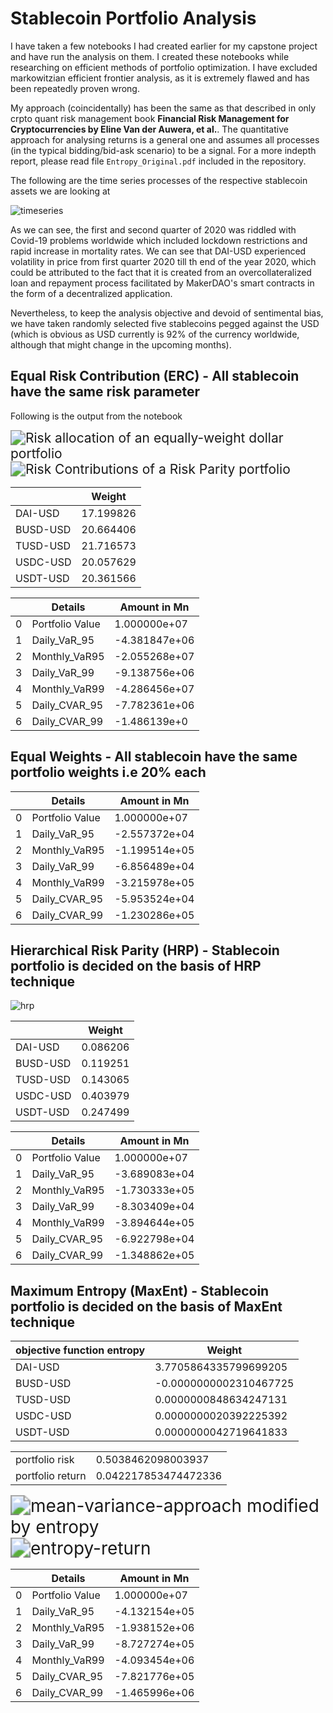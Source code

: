 # Stablecoin Portfolio Analysis

I have taken a few notebooks I had created earlier for my capstone project and have run the analysis on them. I created these notebooks while researching on efficient methods of portfolio optimization. I have excluded markowitzian efficient frontier analysis, as it is extremely flawed and has been repeatedly proven wrong. 

My approach (coincidentally) has been the same as that described in only crpto quant risk management book **Financial Risk Management for Cryptocurrencies by Eline Van der Auwera, et al.**. The quantitative approach for analysing returns is a general one and assumes all processes (in the typical bidding/bid-ask scenario) to be a signal. For a more indepth report, please read file `Entropy_Original.pdf` included in the repository.



The following are the time series processes of the respective stablecoin assets we are looking at

![timeseries](timeseries.png)

As we can see, the first and second quarter of 2020 was riddled with Covid-19 problems worldwide which included lockdown restrictions and rapid increase in mortality rates. We can see that DAI-USD experienced volatility in price from first quarter 2020 till th end of the year 2020, which could be attributed to the fact that it is created from an overcollateralized loan and repayment process facilitated by MakerDAO's smart contracts in the form of a decentralized application. 

Nevertheless, to keep the analysis objective and devoid of sentimental bias, we have taken randomly selected five stablecoins pegged against the USD (which is obvious as USD currently is 92% of the currency worldwide, although that might change in the upcoming months). 



## Equal Risk Contribution (ERC) - All stablecoin have the same risk parameter

Following is the output from the notebook 



<img src="Risk allocation of an equally-weight dollar portfolio.png" alt="Risk allocation of an equally-weight dollar portfolio" style="zoom:150%;" />



<img src="Risk Contributions of a Risk Parity portfolio.png" alt="Risk Contributions of a Risk Parity portfolio" style="zoom:150%;" />

|          | Weight    |
| -------- | --------- |
| DAI-USD  | 17.199826 |
| BUSD-USD | 20.664406 |
| TUSD-USD | 21.716573 |
| USDC-USD | 20.057629 |
| USDT-USD | 20.361566 |



|      | Details         | Amount in Mn  |
| ---- | --------------- | ------------- |
| 0    | Portfolio Value | 1.000000e+07  |
| 1    | Daily_VaR_95    | -4.381847e+06 |
| 2    | Monthly_VaR95   | -2.055268e+07 |
| 3    | Daily_VaR_99    | -9.138756e+06 |
| 4    | Monthly_VaR99   | -4.286456e+07 |
| 5    | Daily_CVAR_95   | -7.782361e+06 |
| 6    | Daily_CVAR_99   | -1.486139e+0  |



## Equal Weights - All stablecoin have the same portfolio weights i.e 20% each



|      | Details         | Amount in Mn  |
| ---- | --------------- | ------------- |
| 0    | Portfolio Value | 1.000000e+07  |
| 1    | Daily_VaR_95    | -2.557372e+04 |
| 2    | Monthly_VaR95   | -1.199514e+05 |
| 3    | Daily_VaR_99    | -6.856489e+04 |
| 4    | Monthly_VaR99   | -3.215978e+05 |
| 5    | Daily_CVAR_95   | -5.953524e+04 |
| 6    | Daily_CVAR_99   | -1.230286e+05 |



## Hierarchical Risk Parity (HRP) - Stablecoin portfolio is decided on the basis of HRP technique



![hrp](hrp.png)



|          | Weight   |
| -------- | -------- |
| DAI-USD  | 0.086206 |
| BUSD-USD | 0.119251 |
| TUSD-USD | 0.143065 |
| USDC-USD | 0.403979 |
| USDT-USD | 0.247499 |

|      | Details         | Amount in Mn  |
| ---- | --------------- | ------------- |
| 0    | Portfolio Value | 1.000000e+07  |
| 1    | Daily_VaR_95    | -3.689083e+04 |
| 2    | Monthly_VaR95   | -1.730333e+05 |
| 3    | Daily_VaR_99    | -8.303409e+04 |
| 4    | Monthly_VaR99   | -3.894644e+05 |
| 5    | Daily_CVAR_95   | -6.922798e+04 |
| 6    | Daily_CVAR_99   | -1.348862e+05 |





## Maximum Entropy (MaxEnt) - Stablecoin portfolio is decided on the basis of MaxEnt technique



| objective function entropy | Weight                 |
| -------------------------- | ---------------------- |
| DAI-USD                    | 3.7705864335799699205  |
| BUSD-USD                   | -0.0000000002310467725 |
| TUSD-USD                   | 0.0000000848634247131  |
| USDC-USD                   | 0.0000000020392225392  |
| USDT-USD                   | 0.0000000042719641833  |



|                  |                      |
| ---------------- | -------------------- |
| portfolio risk   | 0.5038462098003937   |
| portfolio return | 0.042217853474472336 |



<img src="mean-variance-approach modified by entropy.png" alt="mean-variance-approach modified by entropy" style="zoom: 200%;" />



<img src="entropy-return.png" alt="entropy-return" style="zoom:200%;" />

|      | Details         | Amount in Mn  |
| ---- | --------------- | ------------- |
| 0    | Portfolio Value | 1.000000e+07  |
| 1    | Daily_VaR_95    | -4.132154e+05 |
| 2    | Monthly_VaR95   | -1.938152e+06 |
| 3    | Daily_VaR_99    | -8.727274e+05 |
| 4    | Monthly_VaR99   | -4.093454e+06 |
| 5    | Daily_CVAR_95   | -7.821776e+05 |
| 6    | Daily_CVAR_99   | -1.465996e+06 |
